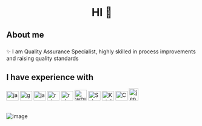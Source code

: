 <h1 align="center">HI 👋</h1>

###

<h2 align="left">About me</h2>

###

<p align="left">✨ I am Quality Assurance Specialist, highly skilled in process improvements and raising quality standards</p>

###

<h2 align="left">I have experience with</h2>


<div align="left">
  <img src="https://i.imgur.com/yG3Xjg8.png" height="25" width="32" alt="java logo"  />
  <img src="https://i.imgur.com/ukEBl2M.png" height="25" width="32" alt="groovy logo"  />
  <img src="https://cdn.jsdelivr.net/gh/devicons/devicon/icons/javascript/javascript-original.svg" height="25" width="32" alt="javascript logo"  />
  <img src="https://cdn.jsdelivr.net/gh/devicons/devicon/icons/ruby/ruby-original.svg" height="25" width="32" alt="ruby logo"  />
  <img src="https://i.imgur.com/ekYuUDC.png" height="25" width="32" alt="ruby logo"  />
  <img src="https://webdriver.io/assets/images/robot-3677788dd63849c56aa5cb3f332b12d5.svg" height="28" width="32" alt="WDIO logo"  />
 <img src="https://i.imgur.com/V94aJ47.png" height="25" width="32" alt="Selenium logo"  />
 <img src="https://i.imgur.com/wDIWRN1.png" height="25" width="32" alt="Katalon logo"  />
 <img src="https://i.imgur.com/Qm3xghq.png" height="25" width="32" alt="Cucumber logo"  />
  <img src="https://i.imgur.com/sqjs1xc.png" height="32" width="25" alt="jenkins logo"  />
</div>

##

![image](https://github-readme-stats.vercel.app/api/top-langs/?username=EkoAgustina&layout=compact&langs_count=8&hide_border=true&title_color=ffffff&icon_color=000000&text_color=ffffff&bg_color=181c24)

